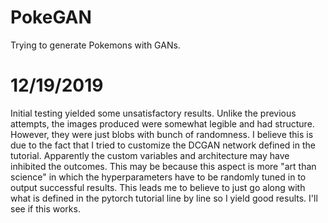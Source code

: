 # PokeGAN
Trying to generate Pokemons with GANs.

# 12/19/2019
Initial testing yielded some unsatisfactory results. Unlike the previous attempts, the images produced were somewhat
legible and had structure. However, they were just blobs with bunch of randomness. I believe this is due to the fact
that I tried to customize the DCGAN network defined in the tutorial. Apparently the custom variables and architecture
may have inhibited the outcomes. This may be because this aspect is more "art than science" in which the hyperparameters
have to be randomly tuned in to output successful results. This leads me to believe to just go along with what is defined
in the pytorch tutorial line by line so I yield good results. I'll see if this works.
